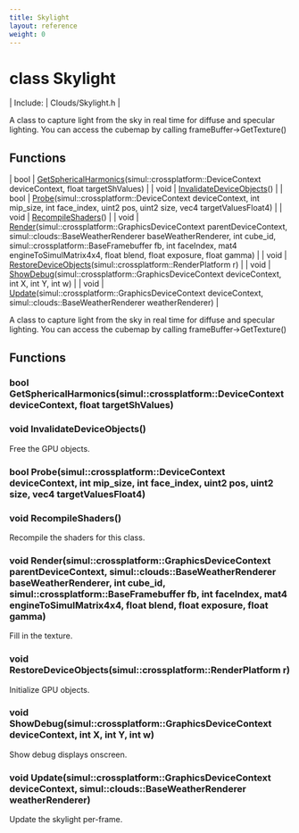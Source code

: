 ```yaml
---
title: Skylight
layout: reference
weight: 0
---
```

class Skylight
===

| Include: | Clouds/Skylight.h |

A class to capture light from the sky in real time for diffuse and specular lighting.
You can access the cubemap by calling frameBuffer->GetTexture()
  


Functions
---

| bool | [GetSphericalHarmonics](#GetSphericalHarmonics)(simul::crossplatform::DeviceContext deviceContext, float targetShValues) |
| void | [InvalidateDeviceObjects](#InvalidateDeviceObjects)() |
| bool | [Probe](#Probe)(simul::crossplatform::DeviceContext deviceContext, int mip_size, int face_index, uint2 pos, uint2 size, vec4 targetValuesFloat4) |
| void | [RecompileShaders](#RecompileShaders)() |
| void | [Render](#Render)(simul::crossplatform::GraphicsDeviceContext parentDeviceContext, simul::clouds::BaseWeatherRenderer baseWeatherRenderer, int cube_id, simul::crossplatform::BaseFramebuffer fb, int faceIndex, mat4 engineToSimulMatrix4x4, float blend, float exposure, float gamma) |
| void | [RestoreDeviceObjects](#RestoreDeviceObjects)(simul::crossplatform::RenderPlatform r) |
| void | [ShowDebug](#ShowDebug)(simul::crossplatform::GraphicsDeviceContext deviceContext, int X, int Y, int w) |
| void | [Update](#Update)(simul::crossplatform::GraphicsDeviceContext deviceContext, simul::clouds::BaseWeatherRenderer weatherRenderer) |

A class to capture light from the sky in real time for diffuse and specular lighting.
You can access the cubemap by calling frameBuffer->GetTexture()
  


Functions
---
<a name="GetSphericalHarmonics"></a>
### bool GetSphericalHarmonics(simul::crossplatform::DeviceContext deviceContext, float targetShValues)
<a name="InvalidateDeviceObjects"></a>
### void InvalidateDeviceObjects()
Free the GPU objects.
<a name="Probe"></a>
### bool Probe(simul::crossplatform::DeviceContext deviceContext, int mip_size, int face_index, uint2 pos, uint2 size, vec4 targetValuesFloat4)
<a name="RecompileShaders"></a>
### void RecompileShaders()
Recompile the shaders for this class.
<a name="Render"></a>
### void Render(simul::crossplatform::GraphicsDeviceContext parentDeviceContext, simul::clouds::BaseWeatherRenderer baseWeatherRenderer, int cube_id, simul::crossplatform::BaseFramebuffer fb, int faceIndex, mat4 engineToSimulMatrix4x4, float blend, float exposure, float gamma)
Fill in the texture.
<a name="RestoreDeviceObjects"></a>
### void RestoreDeviceObjects(simul::crossplatform::RenderPlatform r)
Initialize GPU objects.
<a name="ShowDebug"></a>
### void ShowDebug(simul::crossplatform::GraphicsDeviceContext deviceContext, int X, int Y, int w)
Show debug displays onscreen.
<a name="Update"></a>
### void Update(simul::crossplatform::GraphicsDeviceContext deviceContext, simul::clouds::BaseWeatherRenderer weatherRenderer)
Update the skylight per-frame.
